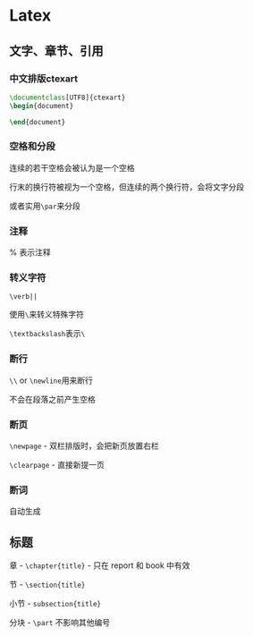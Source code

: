 # Latex

## 文字、章节、引用

### 中文排版ctexart

```latex
\documentclass[UTF8]{ctexart}
\begin{document}

\end{document}
```

### 空格和分段

连续的若干空格会被认为是一个空格

行末的换行符被视为一个空格，但连续的两个换行符，会将文字分段

或者实用`\par`来分段

### 注释

% 表示注释

### 转义字符

`\verb||`

使用`\`来转义特殊字符

`\textbackslash`表示`\`

### 断行

`\\` or `\newline`用来断行

不会在段落之前产生空格

### 断页

`\newpage` - 双栏排版时，会把新页放置右栏

`\clearpage` - 直接新提一页

### 断词

自动生成

## 标题

章 - `\chapter{title}` - 只在 report 和 book 中有效

节 - `\section{title}`

小节 - `subsection{title}`

分块 - `\part` 不影响其他编号
